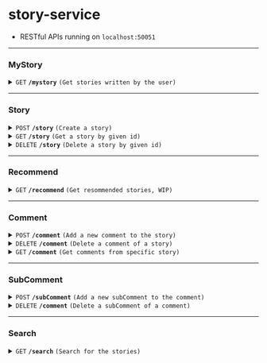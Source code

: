 # story-service

- RESTful APIs running on `localhost:50051`

---

### MyStory

<details>
<summary><code>GET</code> <code><b>/mystory</b></code> <code>(Get stories written by the user)</code></summary>

##### Headers

> | key           | value          | description   |
> | ------------- | -------------- | ------------- |
> | Authorization | `Bearer token` | The jwt token |

##### Responses

> | http code    | content-type       | response                                          |
> | ------------ | ------------------ | ------------------------------------------------- |
> | `200`        | `application/json` | `{"message": "Success", "storyIdList": string[]}` |
> | `401`, `500` | `text/plain`       | N/A                                               |

</details>

---

### Story

<details>
<summary><code>POST</code> <code><b>/story</b></code> <code>(Create a story)</code></summary>

##### Headers

> | key           | value          | description   |
> | ------------- | -------------- | ------------- |
> | Authorization | `Bearer token` | The jwt token |

##### Body (application/json)

> | key      | required | data type | description            |
> | -------- | -------- | --------- | ---------------------- |
> | authorId | true     | string    | ObjectId of the author |
> | content  | true     | string    | Content of the story   |
> | title    | true     | string    | Title of the story     |
> | subtitle | true     | string    | Subtitle of the story  |
> | tags     | true     | string[]  | Tags of the story      |

##### Responses

> | http code           | content-type       | response                                                         |
> | ------------------- | ------------------ | ---------------------------------------------------------------- |
> | `200`               | `application/json` | `{"message": "Success", "storyId": "ObjectId of the new story"}` |
> | `401`, `400`, `500` | `text/plain`       | N/A                                                              |

</details>

<details>
<summary><code>GET</code> <code><b>/story</b></code> <code>(Get a story by given id)</code></summary>

##### Query Parameters

> | key     | required | data type | description           |
> | ------- | -------- | --------- | --------------------- |
> | storyId | true     | string    | ObjectId of the story |

##### Responses

```typescript
type story = {
  author: string
  authorId: string
  content: string
  title: string
  subTitle: string
  createdAt: google.protobuf.Timestamp
  comments: Comment
  tags: string[]
}
```

> | http code           | content-type       | response                                 |
> | ------------------- | ------------------ | ---------------------------------------- |
> | `200`               | `application/json` | `{"message": "Success", "story": story}` |
> | `400`, `404`, `500` | `text/plain`       | N/A                                      |

</details>

<details>
<summary><code>DELETE</code> <code><b>/story</b></code> <code>(Delete a story by given id)</code></summary>

##### Headers

> | key           | value          | description   |
> | ------------- | -------------- | ------------- |
> | Authorization | `Bearer token` | The jwt token |

##### Body (application/json)

> | key       | required | data type | description             |
> | --------- | -------- | --------- | ----------------------- |
> | storyId   | true     | string    | ObjectId of the story   |
> | deleterId | true     | string    | ObjectId of the deleter |

##### Responses

> | http code    | content-type       | response                 |
> | ------------ | ------------------ | ------------------------ |
> | `200`        | `application/json` | `{"message": "Success"}` |
> | `400`, `500` | `text/plain`       | N/A                      |

</details>

---

### Recommend

<details>
<summary><code>GET</code> <code><b>/recommend</b></code> <code>(Get resommended stories, WIP)</code></summary>

##### Headers

> | key           | value          | description   |
> | ------------- | -------------- | ------------- |
> | Authorization | `Bearer token` | The jwt token |

##### Query Parameters

> | key    | required | data type | description                 |
> | ------ | -------- | --------- | --------------------------- |
> | userId | true     | string    | ObjectId of the user        |
> | count  | true     | int       | Number of story to retrieve |
> | skip   | true     | int       | --                          |

##### Responses

> | http code    | content-type       | response                                          |
> | ------------ | ------------------ | ------------------------------------------------- |
> | `200`        | `application/json` | `{"message": "Success", "storyIdList": string[]}` |
> | `400`, `500` | `text/plain`       | N/A                                               |

</details>

---

### Comment

<details>
<summary><code>POST</code> <code><b>/comment</b></code> <code>(Add a new comment to the story)</code></summary>

##### Headers

> | key           | value          | description   |
> | ------------- | -------------- | ------------- |
> | Authorization | `Bearer token` | The jwt token |

##### Body (application/json)

> | key              | required | data type | description                |
> | ---------------- | -------- | --------- | -------------------------- |
> | comment          | true     | string    | The content of the comment |
> | commenterId      | true     | string    | The id of the commenter    |
> | commentedStoryId | true     | string    | The story to comment on    |

##### Responses

> | http code           | content-type       | response                                                  |
> | ------------------- | ------------------ | --------------------------------------------------------- |
> | `200`               | `application/json` | `{"message": "Success", "commentId: "id of the comment"}` |
> | `400`, `401`, `500` | `text/plain`       | N/A                                                       |

</details>

<details>
<summary><code>DELETE</code> <code><b>/comment</b></code> <code>(Delete a comment of a story)</code></summary>

##### Headers

> | key           | value          | description   |
> | ------------- | -------------- | ------------- |
> | Authorization | `Bearer token` | The jwt token |

##### Body (application/json)

> | key       | required | data type | description           |
> | --------- | -------- | --------- | --------------------- |
> | commentId | true     | string    | The id of the comment |
> | deleterId | true     | string    | The id of the deleter |

##### Responses

> | http code           | content-type       | response                 |
> | ------------------- | ------------------ | ------------------------ |
> | `200`               | `application/json` | `{"message": "Success"}` |
> | `400`, `401`, `500` | `text/plain`       | N/A                      |

</details>

<details>
<summary><code>GET</code> <code><b>/comment</b></code> <code>(Get comments from specific story)</code></summary>

##### Query Parameters

> | key     | required | data type | description |
> | ------- | -------- | --------- | ----------- |
> | storyId | true     | string    | N/A         |

##### Responses

> | http code | content-type       | response                                               |
> | --------- | ------------------ | ------------------------------------------------------ |
> | `200`     | `application/json` | `{"message": "Success", "comments": list of comments}` |
> | `500`     | `text/plain`       | N/A                                                    |

</details>

---

### SubComment

<details>
<summary><code>POST</code> <code><b>/subComment</b></code> <code>(Add a new subComment to the comment)</code></summary>

##### Headers

> | key           | value          | description   |
> | ------------- | -------------- | ------------- |
> | Authorization | `Bearer token` | The jwt token |

##### Body (application/json)

> | key              | required | data type | description                |
> | ---------------- | -------- | --------- | -------------------------- |
> | content          | true     | string    | The content of the comment |
> | commenterId      | false    | string    | The id of the commenter    |
> | repliedCommentId | true     | string    | The comment to comment on  |
> | storyId          | true     | string    | The storyid of the comment |

##### Responses

> | http code    | content-type       | response                                                        |
> | ------------ | ------------------ | --------------------------------------------------------------- |
> | `200`        | `application/json` | `{"message": "Success", "subCommentId: "id of the subComment"}` |
> | `401`, `500` | `text/plain`       | N/A                                                             |

</details>

<details>
<summary><code>DELETE</code> <code><b>/comment</b></code> <code>(Delete a subComment of a comment)</code></summary>

##### Headers

> | key           | value          | description   |
> | ------------- | -------------- | ------------- |
> | Authorization | `Bearer token` | The jwt token |

##### Body (application/json)

> | key       | required | data type | description           |
> | --------- | -------- | --------- | --------------------- |
> | commentId | true     | string    | The id of the comment |
> | deleterId | true     | string    | The id of the deleter |

##### Responses

> | http code          | content-type       | response                 |
> | ------------------ | ------------------ | ------------------------ |
> | `200`              | `application/json` | `{"message": "Success"}` |
> | `400`, `401`, 500` | `text/plain`       | N/A                      |

</details>

---

### Search

<details>
<summary><code>GET</code> <code><b>/search</b></code> <code>(Search for the stories)</code></summary>

##### Query Parameters

> | key   | required | data type | description                 |
> | ----- | -------- | --------- | --------------------------- |
> | tag   | true     | string    | Tag for searching           |
> | count | true     | int       | Number of story to retrieve |
> | skip  | true     | int       | --                          |

##### Responses

> | http code | content-type       | response                                                   |
> | --------- | ------------------ | ---------------------------------------------------------- |
> | `200`     | `application/json` | `{"message": "Success", "storyIdList: string list of ids}` |
> | `500`     | `text/plain`       | N/A                                                        |

</details>
